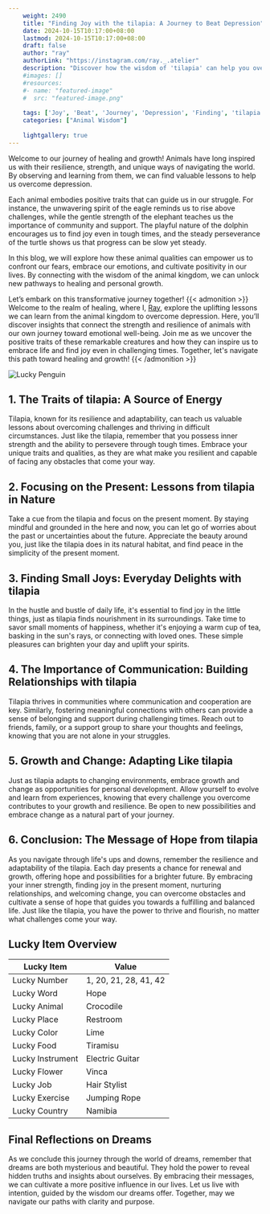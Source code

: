 ```yaml
---
    weight: 2490
    title: "Finding Joy with the tilapia: A Journey to Beat Depression"  # Assuming 'title' column exists
    date: 2024-10-15T10:17:00+08:00
    lastmod: 2024-10-15T10:17:00+08:00
    draft: false
    author: "ray"
    authorLink: "https://instagram.com/ray._.atelier"
    description: "Discover how the wisdom of 'tilapia' can help you overcome depression and find joy in your life journey."
    #images: []
    #resources:
    #- name: "featured-image"
    #  src: "featured-image.png"
    
    tags: ['Joy', 'Beat', 'Journey', 'Depression', 'Finding', 'tilapia']
    categories: ["Animal Wisdom"]
    
    lightgallery: true
---
```

    
Welcome to our journey of healing and growth! Animals have long inspired us with their resilience, strength, and unique ways of navigating the world. By observing and learning from them, we can find valuable lessons to help us overcome depression.

Each animal embodies positive traits that can guide us in our struggle. For instance, the unwavering spirit of the eagle reminds us to rise above challenges, while the gentle strength of the elephant teaches us the importance of community and support. The playful nature of the dolphin encourages us to find joy even in tough times, and the steady perseverance of the turtle shows us that progress can be slow yet steady.

In this blog, we will explore how these animal qualities can empower us to confront our fears, embrace our emotions, and cultivate positivity in our lives. By connecting with the wisdom of the animal kingdom, we can unlock new pathways to healing and personal growth.

Let’s embark on this transformative journey together!
{{< admonition >}}
Welcome to the realm of healing, where I, [Ray](https://instagram.com/ray._.atelier), explore the uplifting lessons we can learn from the animal kingdom to overcome depression. Here, you’ll discover insights that connect the strength and resilience of animals with our own journey toward emotional well-being. Join me as we uncover the positive traits of these remarkable creatures and how they can inspire us to embrace life and find joy even in challenging times. Together, let's navigate this path toward healing and growth!
{{< /admonition >}}

![Lucky Penguin](https://cdn.pixabay.com/photo/2024/09/07/02/34/penguins-9028827_1280.jpg "Lucky Penguin")

## 1. The Traits of tilapia: A Source of Energy
Tilapia, known for its resilience and adaptability, can teach us valuable lessons about overcoming challenges and thriving in difficult circumstances. Just like the tilapia, remember that you possess inner strength and the ability to persevere through tough times. Embrace your unique traits and qualities, as they are what make you resilient and capable of facing any obstacles that come your way.

## 2. Focusing on the Present: Lessons from tilapia in Nature
Take a cue from the tilapia and focus on the present moment. By staying mindful and grounded in the here and now, you can let go of worries about the past or uncertainties about the future. Appreciate the beauty around you, just like the tilapia does in its natural habitat, and find peace in the simplicity of the present moment.

## 3. Finding Small Joys: Everyday Delights with tilapia
In the hustle and bustle of daily life, it's essential to find joy in the little things, just as tilapia finds nourishment in its surroundings. Take time to savor small moments of happiness, whether it's enjoying a warm cup of tea, basking in the sun's rays, or connecting with loved ones. These simple pleasures can brighten your day and uplift your spirits.

## 4. The Importance of Communication: Building Relationships with tilapia
Tilapia thrives in communities where communication and cooperation are key. Similarly, fostering meaningful connections with others can provide a sense of belonging and support during challenging times. Reach out to friends, family, or a support group to share your thoughts and feelings, knowing that you are not alone in your struggles.

## 5. Growth and Change: Adapting Like tilapia
Just as tilapia adapts to changing environments, embrace growth and change as opportunities for personal development. Allow yourself to evolve and learn from experiences, knowing that every challenge you overcome contributes to your growth and resilience. Be open to new possibilities and embrace change as a natural part of your journey.

## 6. Conclusion: The Message of Hope from tilapia
As you navigate through life's ups and downs, remember the resilience and adaptability of the tilapia. Each day presents a chance for renewal and growth, offering hope and possibilities for a brighter future. By embracing your inner strength, finding joy in the present moment, nurturing relationships, and welcoming change, you can overcome obstacles and cultivate a sense of hope that guides you towards a fulfilling and balanced life. Just like the tilapia, you have the power to thrive and flourish, no matter what challenges come your way.


## Lucky Item Overview
| Lucky Item          | Value              |
|---------------|--------------------|
| Lucky Number        | 1, 20, 21, 28, 41, 42  |
| Lucky Word          | Hope |
| Lucky Animal        | Crocodile |
| Lucky Place         | Restroom     |
| Lucky Color         | Lime     |
| Lucky Food          | Tiramisu      |
| Lucky Instrument    | Electric Guitar |
| Lucky Flower        | Vinca    |
| Lucky Job           | Hair Stylist       |
| Lucky Exercise      | Jumping Rope  |
| Lucky Country       | Namibia    |


##  Final Reflections on Dreams

As we conclude this journey through the world of dreams, remember that dreams are both mysterious and beautiful. They hold the power to reveal hidden truths and insights about ourselves. By embracing their messages, we can cultivate a more positive influence in our lives. Let us live with intention, guided by the wisdom our dreams offer. Together, may we navigate our paths with clarity and purpose.
